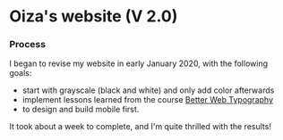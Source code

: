 # Oiza's website (V 2.0)

### Process 
I began to revise my website in early January 2020, with the following goals:
- start with grayscale (black and white) and only add color afterwards
- implement lessons learned from the course [Better Web Typography](https://betterwebtype.com/)
- to design and build mobile first.

It took about a week to complete, and I'm quite thrilled with the results!

